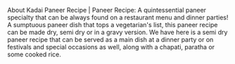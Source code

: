 About Kadai Paneer Recipe | Paneer Recipe: A quintessential paneer specialty that can be always found on a restaurant menu and dinner parties! A sumptuous paneer dish that tops a vegetarian's list, this paneer recipe can be made dry, semi dry or in a gravy version. We have here is a semi dry paneer recipe that can be served as a main dish at a dinner party or on festivals and special occasions as well, along with a chapati, paratha or some cooked rice.